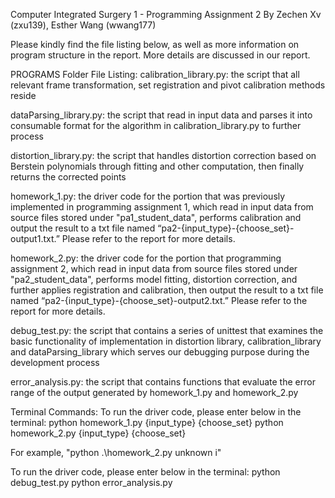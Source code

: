Computer Integrated Surgery 1 - Programming Assignment 2 By Zechen Xv (zxu139), Esther Wang (wwang177)

Please kindly find the file listing below, as well as more information on program structure in the report. More details are discussed in our report.

PROGRAMS Folder File Listing:
calibration_library.py: the script that all relevant frame transformation, set registration and pivot calibration methods reside

dataParsing_library.py: the script that read in input data and parses it into consumable format for the algorithm in calibration_library.py to further process

distortion_library.py: the script that handles distortion correction based on Berstein polynomials through fitting and other computation, then finally returns the corrected points

homework_1.py: the driver code for the portion that was previously implemented in programming assignment 1, which read in input data from source files stored under "pa1_student_data", performs calibration and output the result to a txt file named “pa2-{input_type}-{choose_set}-output1.txt.” Please refer to the report for more details.

homework_2.py: the driver code for the portion that programming assignment 2, which read in input data from source files stored under "pa2_student_data", performs model fitting, distortion correction, and further applies registration and calibration, then output the result to a txt file named “pa2-{input_type}-{choose_set}-output2.txt.” Please refer to the report for more details.

debug_test.py: the script that contains a series of unittest that examines the basic functionality of implementation in distortion library, calibration_library and dataParsing_library which serves our debugging purpose during the development process

error_analysis.py: the script that contains functions that evaluate the error range of the output generated by homework_1.py and homework_2.py   

Terminal Commands:
To run the driver code, please enter below in the terminal:
python homework_1.py {input_type} {choose_set} 
python homework_2.py {input_type} {choose_set}

For example, "python .\homework_2.py unknown i" 

To run the driver code, please enter below in the terminal:
python debug_test.py
python error_analysis.py